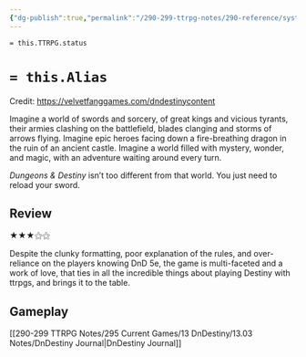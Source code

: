 ```yaml
---
{"dg-publish":true,"permalink":"/290-299-ttrpg-notes/290-reference/systems/sys-small/dn-destiny/"}
---
```


`= this.TTRPG.status` 

# `= this.Alias`
Credit: https://velvetfanggames.com/dndestinycontent

Imagine a world of swords and sorcery, of great kings and vicious tyrants, their armies clashing on the battlefield, blades clanging and storms of arrows flying. Imagine epic heroes facing down a fire-breathing dragon in the ruin of an ancient castle. Imagine a world filled with mystery, wonder, and magic, with an adventure waiting around every turn.

_Dungeons & Destiny_ isn’t too different from that world. You just need to reload your sword.

## Review

★★★⚝⚝ 

Despite the clunky formatting, poor explanation of the rules, and over-reliance on the players knowing DnD 5e, the game is multi-faceted and a work of love, that ties in all the incredible things about playing Destiny with ttrpgs, and brings it to the table. 

## Gameplay

[[290-299 TTRPG Notes/295 Current Games/13 DnDestiny/13.03 Notes/DnDestiny Journal\|DnDestiny Journal]]